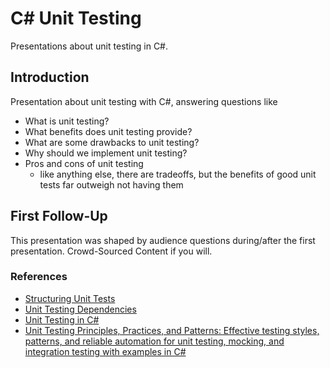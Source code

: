 # C# Unit Testing

Presentations about unit testing in C#.

## Introduction

Presentation about unit testing with C#, answering questions like

* What is unit testing?
* What benefits does unit testing provide?
* What are some drawbacks to unit testing?
* Why should we implement unit testing?
* Pros and cons of unit testing
  * like anything else, there are tradeoffs, but the benefits of good unit tests far outweigh not having them

## First Follow-Up

This presentation was shaped by audience questions during/after the first presentation. Crowd-Sourced Content if you will.



### References

* [Structuring Unit Tests](https://haacked.com/archive/2012/01/02/structuring-unit-tests.aspx/)
* [Unit Testing Dependencies](https://enterprisecraftsmanship.com/posts/unit-testing-dependencies/)
* [Unit Testing in C#](https://methodpoet.com/unit-testing-in-c/)
* [Unit Testing Principles, Practices, and Patterns: Effective testing styles, patterns, and reliable automation for unit testing, mocking, and integration testing with examples in C#](https://a.co/bWqis6B)
